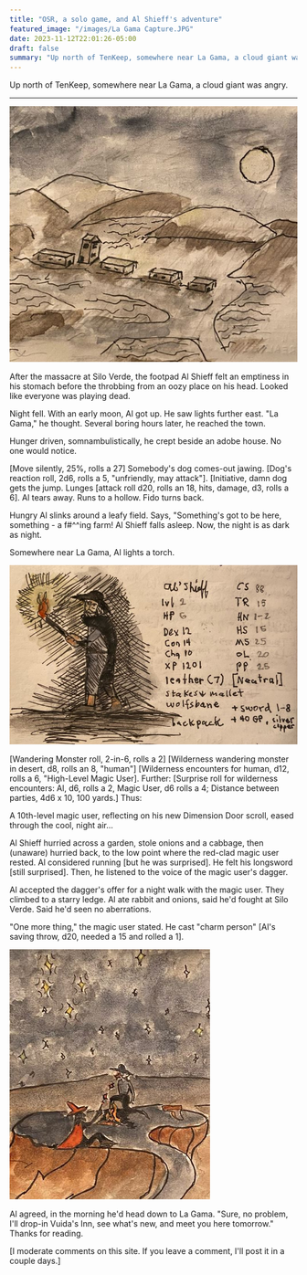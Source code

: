 ```yaml
---
title: "OSR, a solo game, and Al Shieff's adventure"
featured_image: "/images/La Gama Capture.JPG"
date: 2023-11-12T22:01:26-05:00
draft: false
summary: "Up north of TenKeep, somewhere near La Gama, a cloud giant was angry."
---
```


Up north of TenKeep, somewhere near La Gama, a cloud giant was angry.
***

![La Gama Capture](<../../static/images/La Gama Capture.JPG>)

After the massacre at Silo Verde, the footpad Al Shieff felt an emptiness in his stomach before the throbbing from an oozy place on his head. Looked like everyone was playing dead.

Night fell. With an early moon, Al got up. He saw lights further east. "La Gama," he thought. Several boring hours later, he reached the town.

Hunger driven, somnambulistically, he crept beside an adobe house. No one would notice.

[Move silently, 25%, rolls a 27]  Somebody's dog comes-out jawing. [Dog's reaction roll, 2d6, rolls a 5, "unfriendly, may attack"]. [Initiative, damn dog gets the jump. Lunges [attack roll d20, rolls an 18, hits, damage, d3, rolls a 6]. Al tears away. Runs to a hollow. Fido turns back.

Hungry Al slinks around a leafy field. Says, "Something's got to be here, something - a  f#^^ing farm! Al Shieff falls asleep. Now, the night is as dark as night.

Somewhere near La Gama, Al lights a torch. 

 ![Alt text](<../../static/images/Al'Shrief Capture.JPG>)

[Wandering Monster roll, 2-in-6, rolls a 2] [Wilderness wandering monster in desert, d8, rolls an 8, "human"] [Wilderness encounters for human, d12, rolls a 6, "High-Level Magic User]. Further: [Surprise roll for wilderness encounters: Al, d6, rolls a 2, Magic User, d6 rolls a 4; Distance between parties, 4d6 x 10, 100 yards.] Thus:

A 10th-level magic user, reflecting on his new Dimension Door scroll, eased through the cool, night air...

Al Shieff hurried across a garden, stole onions and a cabbage, then (unaware) hurried back, to the low point where the red-clad magic user rested. Al considered running [but he was surprised]. He felt his longsword [still surprised]. Then, he listened to the voice of the magic user's dagger. 

Al accepted the dagger's offer for a night walk with the magic user. They climbed to a starry ledge. Al ate rabbit and onions, said he'd fought at Silo Verde. Said he'd seen no aberrations. 

"One more thing," the magic user stated. He cast "charm person" [Al's saving throw, d20, needed a 15 and rolled a 1].

![Alt text](<../../static/images/New c Capture.JPG>)


Al agreed, in the morning he'd head down to La Gama. "Sure, no problem, I'll drop-in Vuida's Inn, see what's new, and meet you here tomorrow." 
Thanks for reading. 

[I moderate comments on this site. If you leave a comment, I'll post it in a couple days.]



